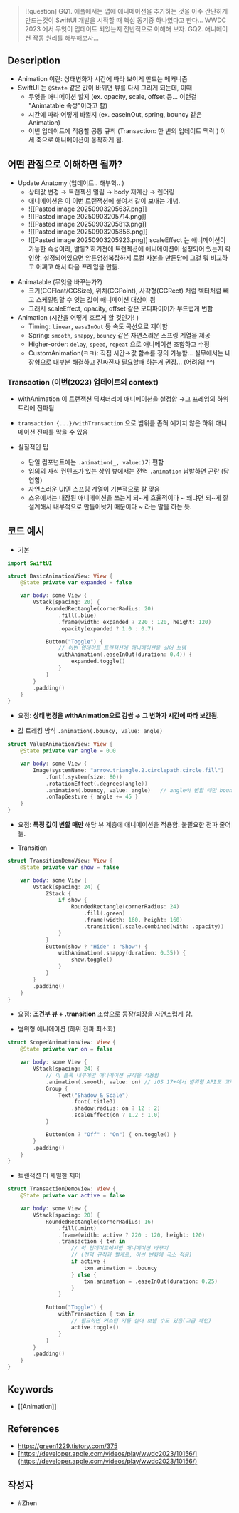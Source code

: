 >[!question]
>GQ1. 애플에서는 앱에 애니메이션을 추가하는 것을 아주 간단하게 만드는것이 SwiftUI 개발을 시작할 때 핵심 동기중 하나였다고 한다... WWDC 2023 에서 무엇이 업데이트 되었는지 전반적으로 이해해 보자. 
>GQ2. 애니메이션 작동 원리를 해부해보자... 

## Description
- Animation 이란: 상태변화가 시간에 따라 보이게 만드는 메커니즘
- SwiftUI 는 `@State` 같은 값이 바뀌면 뷰를 다시 그리게 되는데, 이때 
	- 무엇을 애니메이션 할지 (ex. opacity, scale, offset 등... 이런걸 "Animatable 속성"이라고 함)
	- 시간에 따라 어떻게 바뀔지 (ex. easeInOut, spring, bouncy 같은 Animation)
	- 이번 업데이트에 적용할 공통 규칙 (Transaction: 한 번의 업데이트 맥락 )
	이 세 축으로 애니메이션이 동작하게 됨. 

## 어떤 관점으로 이해하면 될까? 
+ Update Anatomy (업데이트.. 해부학.. )
	+ 상태값 변경 → 트랜젝션 열림 → body 재계산 → 렌더링 
	- 애니메이션은 이 이번 트랜잭션에 붙여서 같이 보내는 개념. 
	- ![[Pasted image 20250903205637.png]]
	- ![[Pasted image 20250903205714.png]]
	- ![[Pasted image 20250903205813.png]]
	- ![[Pasted image 20250903205856.png]]
	- ![[Pasted image 20250903205923.png]]
		scaleEffect 는 애니메이션이 가능한 속성이라, 발동? 하기전에 트랜젝션에 애니메이션이 설정되어 있는지 확인함. 설정되어있으면 암튼엄청복잡하게 로컬 사본을 만든담에 그걸 뭐 비교하고 어쩌고 해서 다음 프레임을 만듦.

- Animatable (무엇을 바꾸는가?)
	- 크기(CGFloat/CGSize), 위치(CGPoint), 사각형(CGRect) 처럼 벡터처럼 빼고 스케일링할 수 잇는 값이 애니메이션 대상이 됨
	- 그래서 scaleEffect, opacity, offset 같은 모디파이어가 부드럽게 변함
- Animation (시간을 어떻게 흐르게 할 것인가! )
	- Timing: `linear`, `easeInOut` 등 속도 곡선으로 제어함
	- Spring: `smooth`, `snappy`, `bouncy` 같은 자연스러운 스프링 계열을 제공 
	- Higher-order: `delay`, `speed`, `repeat` 으로 애니메이션 조합하고 수정
	- CustomAnimation(ㅋㅋ): 직접 시간→값 함수를 정의 가능함... 실무에서는 내장형으로 대부분 해결하고 진짜진짜 필요할때 하는거 권장... (어려움! ^^)
### Transaction (이번(2023) 업데이트의 context)
- withAnimation 이 트랜잭션 딕셔너리에 애니메이션을 설정함 
	→그 프레임의 하위 트리에 전파됨
- `transaction {...}/withTransaction` 으로 범위를 좁혀 예기치 않은 하위 애니메이션 전파를 막을 수 있음 

- 실질적인 팁
	- 단일 컴포넌트에는 `.animation(_, value:)`가 편함
	- 임의의 자식 컨텐츠가 있는 상위 뷰에서는 전역 `.animation` 남발하면 곤란 (당연함)
	- 자연스러운 UI엔 스프링 계열이 기본적으로 잘 맞음 
	- 스유에서는 내장된 애니메이션을 쓰는게 되~게 효율적이다 ~ 왜냐면 되~게 잘 설계해서 내부적으로 만들어놧기 때문이다 ~ 라는 말을 하는 듯. 
## 코드 예시
+ 기본 
```Swift
import SwiftUI

struct BasicAnimationView: View {
    @State private var expanded = false

    var body: some View {
        VStack(spacing: 20) {
            RoundedRectangle(cornerRadius: 20)
                .fill(.blue)
                .frame(width: expanded ? 220 : 120, height: 120)
                .opacity(expanded ? 1.0 : 0.7)

            Button("Toggle") {
                // 이번 업데이트 트랜잭션에 애니메이션을 실어 보냄
                withAnimation(.easeInOut(duration: 0.4)) {
                    expanded.toggle()
                }
            }
        }
        .padding()
    }
}

```
- 요점: **상태 변경을 withAnimation으로 감쌈 → 그 변화가 시간에 따라 보간됨**.

- 값 트레킹 방식 `.animation(.bouncy, value: angle)`

```Swift
struct ValueAnimationView: View {
    @State private var angle = 0.0

    var body: some View {
        Image(systemName: "arrow.triangle.2.circlepath.circle.fill")
            .font(.system(size: 80))
            .rotationEffect(.degrees(angle))
            .animation(.bouncy, value: angle)   // angle이 변할 때만 bouncy 적용
            .onTapGesture { angle += 45 }
    }
}
```
- 요점: **특정 값이 변할 때만** 해당 뷰 계층에 애니메이션을 적용함. 불필요한 전파 줄어듦.

- Transition
```Swift
struct TransitionDemoView: View {
    @State private var show = false

    var body: some View {
        VStack(spacing: 24) {
            ZStack {
                if show {
                    RoundedRectangle(cornerRadius: 24)
                        .fill(.green)
                        .frame(width: 160, height: 160)
                        .transition(.scale.combined(with: .opacity))
                }
            }
            Button(show ? "Hide" : "Show") {
                withAnimation(.snappy(duration: 0.35)) {
                    show.toggle()
                }
            }
        }
        .padding()
    }
}
```
- 요점: **조건부 뷰 + .transition** 조합으로 등장/퇴장을 자연스럽게 함.

- 범위형 애니메이션 (하위 전파 최소화)
```Swift
struct ScopedAnimationView: View {
    @State private var on = false

    var body: some View {
        VStack(spacing: 24) {
            // 이 블록 내부에만 애니메이션 규칙을 적용함
            .animation(.smooth, value: on) // iOS 17+에서 범위형 API도 고려
            Group {
                Text("Shadow & Scale")
                    .font(.title3)
                    .shadow(radius: on ? 12 : 2)
                    .scaleEffect(on ? 1.2 : 1.0)
            }

            Button(on ? "Off" : "On") { on.toggle() }
        }
        .padding()
    }
}
```

- 트랜잭션 더 세밀한 제어 
```Swift
struct TransactionDemoView: View {
    @State private var active = false

    var body: some View {
        VStack(spacing: 20) {
            RoundedRectangle(cornerRadius: 16)
                .fill(.mint)
                .frame(width: active ? 220 : 120, height: 120)
                .transaction { txn in
                    // 이 업데이트에서만 애니메이션 바꾸기
                    // (전역 규칙과 별개로, 이번 변화에 국소 적용)
                    if active {
                        txn.animation = .bouncy
                    } else {
                        txn.animation = .easeInOut(duration: 0.25)
                    }
                }

            Button("Toggle") {
                withTransaction { txn in
                    // 필요하면 커스텀 키를 실어 보낼 수도 있음(고급 패턴)
                    active.toggle()
                }
            }
        }
        .padding()
    }
}
```


## Keywords
+ [[Animation]]

## References
- https://green1229.tistory.com/375
- [https://developer.apple.com/videos/play/wwdc2023/10156/](https://developer.apple.com/videos/play/wwdc2023/10156/)

## 작성자
- #Zhen 
